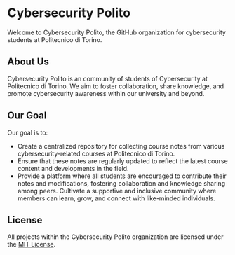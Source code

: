 # Cybersecurity Polito

Welcome to Cybersecurity Polito, the GitHub organization for cybersecurity students at Politecnico di Torino.

## About Us

Cybersecurity Polito is an community of students of Cybersecurity at Politecnico di Torino. We aim to foster collaboration, share knowledge, and promote cybersecurity awareness within our university and beyond.

## Our Goal

Our goal is to:

- Create a centralized repository for collecting course notes from various cybersecurity-related courses at Politecnico di Torino.
- Ensure that these notes are regularly updated to reflect the latest course content and developments in the field.
- Provide a platform where all students are encouraged to contribute their notes and modifications, fostering collaboration and knowledge sharing among peers.
 Cultivate a supportive and inclusive community where members can learn, grow, and connect with like-minded individuals.


## License

All projects within the Cybersecurity Polito organization are licensed under the [MIT License](./LICENSE).
